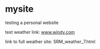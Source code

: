 # mysite
testing a personal website

test weather link: www.windy.com

link to full weather site: SRM_weather_7.html
